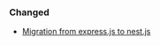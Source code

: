 ### Changed
- [Migration from express.js to nest.js](https://github.com/users/thimovez/projects/2/views/1?layout_template=board&pane=issue&itemId=124732168&issue=thimovez%7Ccomment-service%7C3)